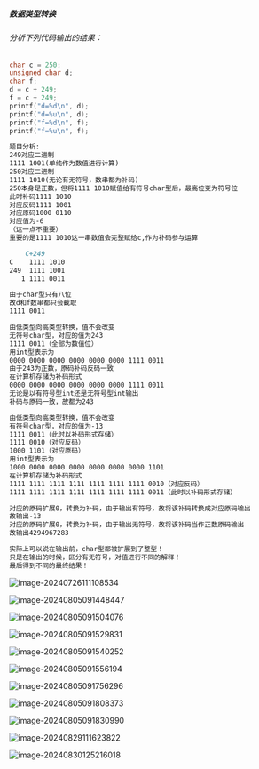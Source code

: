 ##### 数据类型转换

###### 分析下列代码输出的结果：

``` c
char c = 250;
unsigned char d;
char f;
d = c + 249;
f = c + 249;
printf("d=%d\n", d);
printf("d=%u\n", d);
printf("f=%d\n", f);
printf("f=%u\n", f);
```

``` markdown
题目分析:
249对应二进制
1111 1001(单纯作为数值进行计算)
250对应二进制
1111 1010(无论有无符号，数串都为补码)
250本身是正数，但将1111 1010赋值给有符号char型后，最高位变为符号位
此时补码1111 1010
对应反码1111 1001
对应原码1000 0110
对应值为-6
（这一点不重要）
重要的是1111 1010这一串数值会完整赋给c,作为补码参与运算

    C+249
C    1111 1010
249  1111 1001
   1 1111 0011

由于char型只有八位
故d和f数串都只会截取
1111 0011

由低类型向高类型转换，值不会改变
无符号char型，对应的值为243
1111 0011（全部为数值位）
用int型表示为
0000 0000 0000 0000 0000 0000 1111 0011
由于243为正数，原码补码反码一致
在计算机存储为补码形式
0000 0000 0000 0000 0000 0000 1111 0011
无论是以有符号型int还是无符号型int输出
补码与原码一致，故都为243

由低类型向高类型转换，值不会改变
有符号char型，对应的值为-13
1111 0011（此时以补码形式存储）
1111 0010（对应反码）
1000 1101（对应原码）
用int型表示为
1000 0000 0000 0000 0000 0000 0000 1101
在计算机存储为补码形式
1111 1111 1111 1111 1111 1111 1111 0010（对应反码）
1111 1111 1111 1111 1111 1111 1111 0011（此时以补码形式存储）

对应的原码扩展0，转换为补码，由于输出有符号，故将该补码转换成对应原码输出
故输出-13
对应的原码扩展0，转换为补码，由于输出无符号，故将该补码当作正数原码输出
故输出4294967283

实际上可以说在输出前，char型都被扩展到了整型！
只是在输出的时候，区分有无符号，对值进行不同的解释！
最后得到不同的最终结果！
```

![image-20240726111108534](E:\我的文件\Markdown文件\MD图像附件\image-20240726111108534.png)

![image-20240805091448447](E:\我的文件\Markdown文件\MD图像附件\image-20240805091448447.png)

![image-20240805091504076](E:\我的文件\Markdown文件\MD图像附件\image-20240805091504076.png)

![image-20240805091529831](E:\我的文件\Markdown文件\MD图像附件\image-20240805091529831.png)

![image-20240805091540252](E:\我的文件\Markdown文件\MD图像附件\image-20240805091540252.png)

![image-20240805091556194](E:\我的文件\Markdown文件\MD图像附件\image-20240805091556194.png)

![image-20240805091756296](E:\我的文件\Markdown文件\MD图像附件\image-20240805091756296.png)

![image-20240805091808373](E:\我的文件\Markdown文件\MD图像附件\image-20240805091808373.png)

![image-20240805091830990](E:\我的文件\Markdown文件\MD图像附件\image-20240805091830990.png)

![image-20240829111623822](E:\我的文件\Markdown文件\MD图像附件\image-20240829111623822.png)

![image-20240830125216018](E:\我的文件\Markdown文件\MD图像附件\image-20240830125216018.png)
